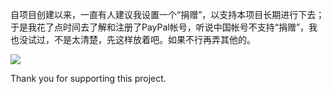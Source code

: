 自项目创建以来，一直有人建议我设置一个“捐赠”，以支持本项目长期进行下去；于是我花了点时间去了解和注册了PayPal帐号，听说中国帐号不支持“捐赠”，我也没试过，不是太清楚，先这样放着吧。如果不行再弄其他的。

[![](https://www.paypalobjects.com/en_US/i/logo/paypal_logo.gif)](https://www.paypal.com/cgi-bin/webscr?cmd=_donations&business=ronggang%2ezhou%40gmail%2ecom&lc=GB&item_name=Transmission%20Web%20Control%20Project&no_note=0&currency_code=USD&bn=PP%2dDonationsBF%3abtn_donateCC_LG%2egif%3aNonHostedGuest)

Thank you for supporting this project.